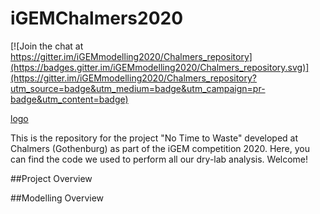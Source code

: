 # iGEMChalmers2020

[![Join the chat at https://gitter.im/iGEMmodelling2020/Chalmers_repository](https://badges.gitter.im/iGEMmodelling2020/Chalmers_repository.svg)](https://gitter.im/iGEMmodelling2020/Chalmers_repository?utm_source=badge&utm_medium=badge&utm_campaign=pr-badge&utm_content=badge)

[logo](https://drive.google.com/file/d/1EU528P_7mv4RK2yCUR50z2-Mxzg_7Ox2/view?usp=sharing)

This is the repository for the project "No Time to Waste" developed at Chalmers (Gothenburg) as part of the iGEM competition 2020. Here, you can find the code we used to perform all our dry-lab analysis. Welcome!

##Project Overview



##Modelling Overview
